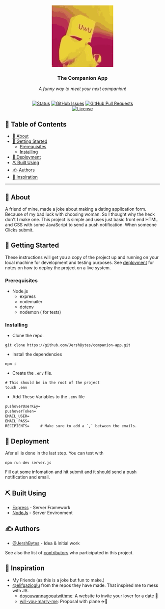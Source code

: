 <!-- Header -->
<p align="center">
  <a href="" rel="noopener">
  <img width=200px height=200px src="./assets/uwu-owo.gif" alt="uwu-owo"></a>
</p>

<h3 align="center"> The Companion App </h3>
<div align="center"> <i> A funny way to meet your next companion!</i> </div><br>
<div align="center">

  [![Status](https://img.shields.io/badge/status-active-success.svg)]()
  [![GitHub Issues](https://img.shields.io/github/issues/JershBytes/companion-app.svg)](https://github.com/JershBytes/companion-app/issues)
  [![GitHub Pull Requests](https://img.shields.io/github/issues-pr/JershBytes/companion-app.svg)](https://github.com/kylelobo/The-Documentation-Compendium/pulls)<br>
   [![License](https://img.shields.io/badge/license-MIT-pink.svg)](/LICENSE)

</div>

<h2> 📝 Table of Contents </h2>

+ [🧐 About ](#-about-)
+ [🏁 Getting Started ](#-getting-started-)
  + [Prerequisites](#prerequisites)
  + [Installing](#installing)
+ [🚀 Deployment ](#-deployment-)
+ [⛏️ Built Using ](#️-built-using-)
+ [✍️ Authors ](#️-authors-)
+ [🎉 Inspiration ](#-inspiration-)


---

## 🧐 About <a name = "about"></a>

A friend of mine, made a joke about making a dating application form. Because of my bad luck with choosing woman. So I thought why the heck don't I make one. This project is simple and uses just basic front end HTML and CSS with some JavaScript to send a push notification. When someone Clicks submit.

## 🏁 Getting Started <a name = "getting_started"></a>

These instructions will get you a copy of the project up and running on your local machine for development and testing purposes. See [deployment](#deployment) for notes on how to deploy the project on a live system.

### Prerequisites

- Node.js
  - express
  - nodemailer
  - dotenv
  - nodemon ( for tests)

### Installing

- Clone the repo.

```shell
git clone https://github.com/JershBytes/companion-app.git
```

- Install the dependencies

```shell
npm i
```
- Create the `.env` file.
```shell
# This should be in the root of the project
touch .env
```

- Add These Variables to the `.env` file

```dotenv title=".env"
pushoverUserKEy=
pushoverToken=
EMAIL_USER=
EMAIL_PASS=
RECIPIENTS=     # Make sure to add a `,` between the emails.
```

## 🚀 Deployment <a name = "deployment"></a>

Afer all is done in the last step. You can test with

```shell
npm run dev server.js
```
Fill out some infomation and hit submit and it should send a push notification and email.

## ⛏️ Built Using <a name = "built_using"></a>
- [Express](https://expressjs.com/) - Server Framework
- [NodeJs](https://nodejs.org/en/) - Server Environment

## ✍️ Authors <a name = "authors"></a>
- [@JershBytes](https://github.com/JershBytes) - Idea & Initial work

See also the list of [contributors](https://github.com/JershBytes/companion-app/graphs/contributors) who participated in this project.

## 🎉 Inspiration <a name = "acknowledgement"></a>

- My Friends (as this is a joke but fun to make.)
- [@elifgazioglu](https://github.com/elifgazioglu) from the repos they have made. That inspired me to mess with JS.
  - [doyouwannagooutwithme](https://github.com/elifgazioglu/doyouwannagooutwithme): A website to invite your lover for a date 🥰
  - [will-you-marry-me](https://github.com/elifgazioglu/will-you-marry-me): Proposal with plane ✈️💍

